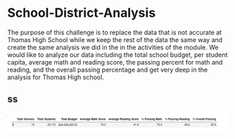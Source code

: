 # School-District-Analysis

The purpose of this challenge is to replace the data that is not accurate at Thomas High School while we keep the rest of the data the same way and create the same analysis we did in the in the activities of the module. We would like to analyze our data including the total school budget, per student capita, average math and reading score, the passing percent for math and reading, and the overall passing percentage and get very deep in the analysis for Thomas High school.

## ss
![Analysiss](Resources/District_Summary.PNG) 
